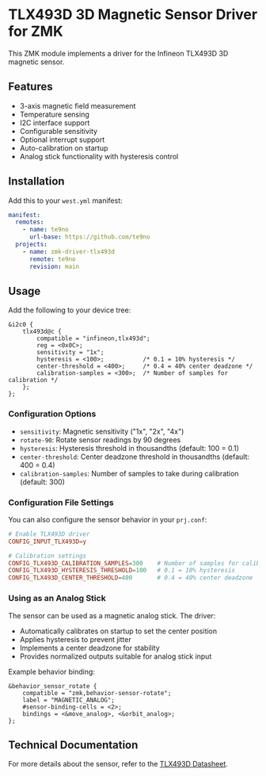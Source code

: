 # TLX493D 3D Magnetic Sensor Driver for ZMK

This ZMK module implements a driver for the Infineon TLX493D 3D magnetic sensor.

## Features

- 3-axis magnetic field measurement
- Temperature sensing
- I2C interface support
- Configurable sensitivity
- Optional interrupt support
- Auto-calibration on startup
- Analog stick functionality with hysteresis control

## Installation

Add this to your `west.yml` manifest:

```yaml
manifest:
  remotes:
    - name: te9no
      url-base: https://github.com/te9no
  projects:
    - name: zmk-driver-tlx493d
      remote: te9no
      revision: main
```

## Usage

Add the following to your device tree:

```dts
&i2c0 {
    tlx493d@c {
        compatible = "infineon,tlx493d";
        reg = <0x0C>;
        sensitivity = "1x";
        hysteresis = <100>;           /* 0.1 = 10% hysteresis */
        center-threshold = <400>;     /* 0.4 = 40% center deadzone */
        calibration-samples = <300>;  /* Number of samples for calibration */
    };
};
```

### Configuration Options

- `sensitivity`: Magnetic sensitivity ("1x", "2x", "4x")
- `rotate-90`: Rotate sensor readings by 90 degrees
- `hysteresis`: Hysteresis threshold in thousandths (default: 100 = 0.1)
- `center-threshold`: Center deadzone threshold in thousandths (default: 400 = 0.4)
- `calibration-samples`: Number of samples to take during calibration (default: 300)

### Configuration File Settings

You can also configure the sensor behavior in your `prj.conf`:

```conf
# Enable TLX493D driver
CONFIG_INPUT_TLX493D=y

# Calibration settings
CONFIG_TLX493D_CALIBRATION_SAMPLES=300    # Number of samples for calibration
CONFIG_TLX493D_HYSTERESIS_THRESHOLD=100   # 0.1 = 10% hysteresis
CONFIG_TLX493D_CENTER_THRESHOLD=400       # 0.4 = 40% center deadzone
```

### Using as an Analog Stick

The sensor can be used as a magnetic analog stick. The driver:
- Automatically calibrates on startup to set the center position
- Applies hysteresis to prevent jitter
- Implements a center deadzone for stability
- Provides normalized outputs suitable for analog stick input

Example behavior binding:
```dts
&behavior_sensor_rotate {
    compatible = "zmk,behavior-sensor-rotate";
    label = "MAGNETIC_ANALOG";
    #sensor-binding-cells = <2>;
    bindings = <&move_analog>, <&orbit_analog>;
};
```

## Technical Documentation

For more details about the sensor, refer to the [TLX493D Datasheet](https://www.infineon.com/dgdl/Infineon-TLX493D-DataSheet-v01_00-EN.pdf).
